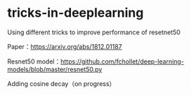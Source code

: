 # tricks-in-deeplearning
Using different tricks to improve performance of resetnet50

Paper：https://arxiv.org/abs/1812.01187

Resnet50 model：https://github.com/fchollet/deep-learning-models/blob/master/resnet50.py

Adding cosine decay（on progress）
